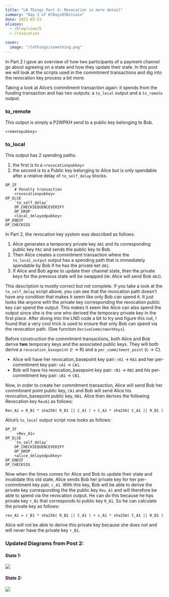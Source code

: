 ```yaml
---
title: "LN Things Part 3: Revocation in more detail"
summary: "Day 3 of #7DaysOfBitcoin"
date: 2021-03-23
aliases:
  - /blog/view/5
  - /revocation   

cover:
  image: "/lnThings/something.png"
---
```


In Part 2 I gave an overview of how two participants of a payment channel go about agreeing on a state and how they update their state. In this post we will look at the scripts used in the commitment transactions and dig into the revocation key process a bit more.

Taking a look at Alice’s commitment transaction again: it spends from the funding transaction and has two outputs: a `to_local` output and a `to_remote` output.

### to_remote

This output is simply a P2WPKH send to a public key belonging to Bob.

```
<remotepubkey>
```

### to_local

This output has 2 spending paths:

1. the first is to a `<revocationpubkey>`
2. the second is to a Public key belonging to Alice but is only spendable after a relative delay of `to_self_delay` blocks.

```
OP_IF
    # Penalty transaction
    <revocationpubkey>
OP_ELSE
    `to_self_delay`
    OP_CHECKSEQUENCEVERIFY
    OP_DROP
    <local_delayedpubkey>
OP_ENDIF
OP_CHECKSIG
```

In Part 2, the revocation key system was described as follows:

1. Alice generates a temporary private key `dA1` and its corresponding public key `PA1` and sends the public key to Bob.
2. Then Alice creates a commitment transaction where the `to_local_output` output has a spending path that is immediately spendable by Bob if he has the private ket `dA1`. 
3. If Alice and Bob agree to update their channel state, then the private keys for the previous state will be swapped (ie: Alice will send Bob `dA1`). 

This description is mostly correct but not complete. If you take a look at the `to_self_delay` script above, you can see that the revocation path doesn’t have any condition that makes it seem like only Bob can spend it. It just looks like anyone with the private key corresponding the revocation public key can spend the output. This makes it seem like Alice can also spend the output since she is the one who derived the temporary private key in the first place. After diving into the LND code a bit to try and figure this out, I found that a very cool trick is used to ensure that only Bob can spend via the revocation path. (See function `DeriveCommitmentKeys`).

Before construction the commitment transactions, both Alice and Bob derive **two** temporary keys and the associated public keys. They will both derive a `revocation_basepoint` (r -> R) and a `per_commitment_point` (c -> C). 

- Alice will have her revocation_basepoint key pair: `rA1` -> `RA1` and her per-commitment key pair: `cA1` -> `CA1`.
- Bob will have his revocation_basepoint key pair: `rB1` -> `RB1` and his per-commitment key pair: `cB1` -> `CB1`.

Now, in order to create her commitment transaction, Alice will send Bob her commitment point public key, `CA1` and Bob will send Alice his revocation_basepoint public key, `RB1`. Alice then derives the following Revocation key `RevA1` as follows:

```
Rev_A1 = R_B1 * sha256( R_B1 || C_A1 ) + C_A1 * sha256( C_A1 || R_B1 )
```

Alice’s `to_local` output script now looks as follows:

```
OP_IF
     <Rev_A1>
OP_ELSE
    `to_self_delay`
    OP_CHECKSEQUENCEVERIFY
    OP_DROP
    <alice_delayedpubkey>
OP_ENDIF
OP_CHECKSIG
```
Now when the times comes for Alice and Bob to update their state and invalidate this old state, Alice sends Bob her private key for her per-commitment key pair, `c_A1`. With this key, Bob will be able to derive the private key corresponding the the public key `Rev_A1` and will therefore be able to spend via the revocation output. He can do this because he has private key `r_B1` that corresponds to public key `R_B1`. So he can calculate the private key as follows:

```
rev_A1 = r_B1 * sha256( R_B1 || C_A1 ) + c_A1 * sha256( C_A1 || R_B1 )
```

Alice will not be able to derive this private key because she does not and will never have the private key `r_B1`.

### Updated Diagrams from Post 2:

#### State 1:

 ![](/lnThings/state1V2.png#center)

#### State 2:

 ![](/lnThings/state2V2.png#center)
